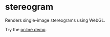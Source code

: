 # stereogram

Renders single-image stereograms using WebGL.

Try the <a href="https://moefh.github.io/stereogram/index.html">online
demo</a>.
